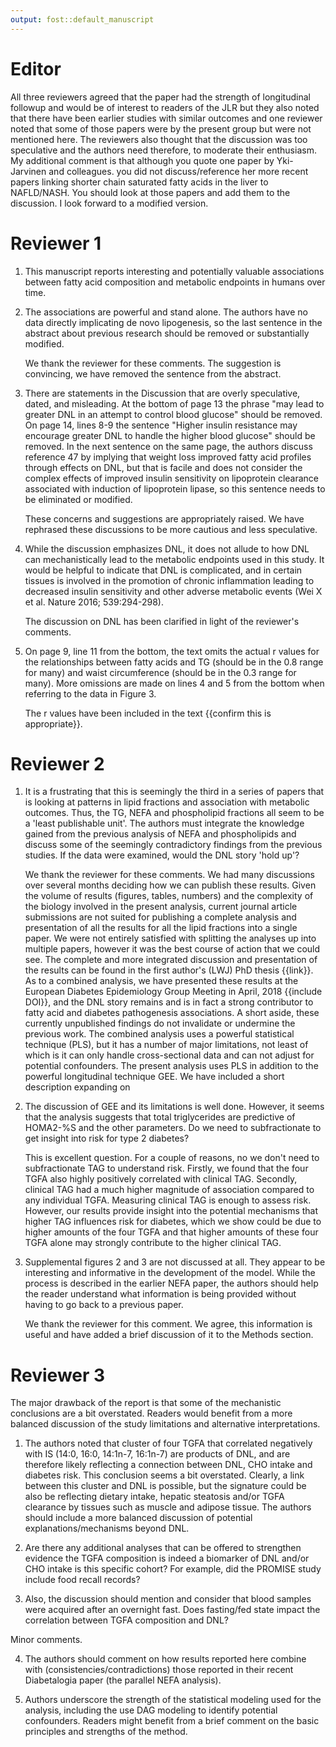 ```yaml
---
output: fost::default_manuscript
---
```


<!-- add manuscript number to cover letter -->

<!--
The editorial staff will be in touch shortly to suggest revisions to your title
and abstract for you to consider. Please wait to hear from them before
submitting your revised manuscript. 
-->

# Editor 

All three reviewers agreed that the paper had the strength of longitudinal
followup and would be of interest to readers of the JLR but they also noted
that there have been earlier studies with similar outcomes and one reviewer
noted that some of those papers were by the present group but were not
mentioned here. The reviewers also thought that the discussion was too
speculative and the authors need therefore, to moderate their enthusiasm. My
additional comment is that although you quote one paper by Yki-Jarvinen and
colleagues. you did not discuss/reference her more recent papers linking
shorter chain saturated fatty acids in the liver to NAFLD/NASH. You should look
at those papers and add them to the discussion. I look forward to a modified
version.

# Reviewer 1

1. This manuscript reports interesting and potentially valuable associations
between fatty acid composition and metabolic endpoints in humans over time.

2. The associations are powerful and stand alone. The authors have no data
directly implicating de novo lipogenesis, so the last sentence in the abstract
about previous research should be removed or substantially modified.

    We thank the reviewer for these comments. The suggestion is convincing, we 
    have removed the sentence from the abstract.

3. There are statements in the Discussion that are overly speculative, dated,
and misleading. At the bottom of page 13 the phrase "may lead to greater DNL in
an attempt to control blood glucose" should be removed. On page 14, lines 8-9
the sentence "Higher insulin resistance may encourage greater DNL to handle the
higher blood glucose" should be removed. In the next sentence on the same page,
the authors discuss reference 47 by implying that weight loss improved fatty
acid profiles through effects on DNL, but that is facile and does not consider
the complex effects of improved insulin sensitivity on lipoprotein clearance
associated with induction of lipoprotein lipase, so this sentence needs to be
eliminated or modified.

    These concerns and suggestions are appropriately raised. We have rephrased
    these discussions to be more cautious and less speculative.

4. While the discussion emphasizes DNL, it does not allude to how DNL can
mechanistically lead to the metabolic endpoints used in this study. It would be
helpful to indicate that DNL is complicated, and in certain tissues is involved
in the promotion of chronic inflammation leading to decreased insulin
sensitivity and other adverse metabolic events (Wei X et al. Nature 2016;
539:294-298).

    The discussion on DNL has been clarified in light of the reviewer's comments.

5. On page 9, line 11 from the bottom, the text omits the actual r values for
the relationships between fatty acids and TG (should be in the 0.8 range for
many) and waist circumference (should be in the 0.3 range for many). More
omissions are made on lines 4 and 5 from the bottom when referring to the data
in Figure 3.

    The r values have been included in the text {{confirm this is appropriate}}.

# Reviewer 2

1.	It is a frustrating that this is seemingly the third in a series of papers
that is looking at patterns in lipid fractions and association with metabolic
outcomes. Thus, the TG, NEFA and phospholipid fractions all seem to be a 'least
publishable unit'. The authors must integrate the knowledge gained from the
previous analysis of NEFA and phospholipids and discuss some of the seemingly
contradictory findings from the previous studies. If the data were examined,
would the DNL story 'hold up'?

    We thank the reviewer for these comments. We had many discussions over
    several months deciding how we can publish these results. Given the volume
    of results (figures, tables, numbers) and the complexity of the biology 
    involved in the present analysis, current journal article submissions are
    not suited for publishing a complete analysis and presentation of all the 
    results for all the lipid fractions into a single paper. We were not
    entirely satisfied with splitting the analyses up into multiple papers, 
    however it was the best course of action that we could see. The complete 
    and more integrated discussion and presentation of the results can be found
    in the first author's (LWJ) PhD thesis {{link}}. As to a combined analysis,
    we have presented these results at the European Diabetes Epidemiology Group
    Meeting in April, 2018 {{include DOI}}, and the DNL story remains and is in
    fact a strong contributor to fatty acid and diabetes pathogenesis associations.
    A short aside, these currently unpublished findings do not invalidate or 
    undermine the previous work. The combined analysis uses a powerful
    statistical technique (PLS), but it has a number of major limitations,
    not least of which is it can only handle cross-sectional data and can not
    adjust for potential confounders. The present analysis uses PLS in addition
    to the powerful longitudinal technique GEE. We have included a short 
    description expanding on 

2.	The discussion of GEE and its limitations is well done. However, it seems
that the analysis suggests that total triglycerides are predictive of HOMA2-%S
and the other parameters. Do we need to subfractionate to get insight into risk
for type 2 diabetes?

    This is excellent question. For a couple of reasons, no we don't need to 
    subfractionate TAG to understand risk. Firstly, we found that the four TGFA
    also highly positively correlated with clinical TAG. Secondly, clinical TAG
    had a much higher magnitude of association compared to any individual
    TGFA. Measuring clinical TAG is enough to assess risk. However, our results
    provide insight into the potential mechanisms that higher TAG influences risk
    for diabetes, which we show could be due to higher amounts of the four TGFA
    and that higher amounts of these four TGFA alone may strongly contribute to
    the higher clinical TAG.

3.	Supplemental figures 2 and 3 are not discussed at all. They appear to be
interesting and informative in the development of the model. While the process
is described in the earlier NEFA paper, the authors should help the reader
understand what information is being provided without having to go back to a
previous paper.

    We thank the reviewer for this comment. We agree, this information is useful
    and have added a brief discussion of it to the Methods section.

# Reviewer 3

The major drawback
of the report is that some of the mechanistic conclusions are a bit overstated.
Readers would benefit from a more balanced discussion of the study limitations
and alternative interpretations.

1. The authors noted that cluster of four TGFA that correlated negatively with
IS (14:0, 16:0, 14:1n-7, 16:1n-7) are products of DNL, and are therefore likely
reflecting a connection between DNL, CHO intake and diabetes risk. This
conclusion seems a bit overstated. Clearly, a link between this cluster and DNL
is possible, but the signature could be also be reflecting dietary intake,
hepatic steatosis and/or TGFA clearance by tissues such as muscle and adipose
tissue. The authors should include a more balanced discussion of potential
explanations/mechanisms beyond DNL.

2. Are there any additional analyses that can be offered to strengthen evidence
the TGFA composition is indeed a biomarker of DNL and/or CHO intake is this
specific cohort? For example, did the PROMISE study include food recall
records?

3. Also, the discussion should mention and consider that blood samples were
acquired after an overnight fast. Does fasting/fed state impact the correlation
between TGFA composition and DNL?

Minor comments.

4. The authors should comment on how results reported here combine with
(consistencies/contradictions) those reported in their recent Diabetalogia paper
(the parallel NEFA analysis).

5. Authors underscore the strength of the statistical modeling used for the
analysis, including the use DAG modeling to identify potential confounders.
Readers might benefit from a brief comment on the basic principles and strengths
of the method.
 
